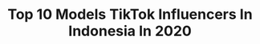 ---
title: Top 10 Models TikTok Influencers In Indonesia In 2020
description: >-
  Find top models TikTok influencers in Indonesia in 2020. Most popular hashtags: #funny #coronavirus #photoshoot #model.
platform: TikTok
profiles:
  - username: "rafiprachaya.tiktok"
    fullname: >-
      TMCI•RAFI
    location: "Indonesia"
    followers: 231173
    engagement: 234
    commentsToLikes: 0.027144
    id: ck9dquyrm1h5g0j789ofo7jks
    verified: false
    hashtags: "#buddy, #kpopdance, #kissmebaby, #kpopdancecover"
  - username: "mathwang.kie"
    fullname: >-
      Mathwang Kie
    location: "Indonesia"
    followers: 34374
    engagement: 377
    commentsToLikes: 0.030484
    id: ckail07c0lyx00i78wuwl72p7
    verified: false
    hashtags: "#foryourpage, #mudikonline, #treasure, #pasukankembar"
  - username: "itsadaeze_"
    fullname: >-
      Adaeze
    location: "Indonesia"
    followers: 78612
    engagement: 1240
    commentsToLikes: 0.023158
    id: ck8kfdl26dljb0j78qxvufrkx
    verified: false
    hashtags: "#xyzcba, #tiktokindo, #fashion, #bible"
  - username: "furryvid"
    fullname: >-
      furryvid
    location: "Indonesia"
    followers: 12525
    engagement: 396
    commentsToLikes: 0.003068
    id: ck83x2u8snskf0j783qqnks7m
    verified: false
    hashtags: "#igdaily, #igers, #smile, #instasize"
  - username: "bilyniagarawann"
    fullname: >-
      Bily Niagarawan
    location: "Indonesia"
    followers: 74024
    engagement: 647
    commentsToLikes: 0.024470
    id: ck83k438f96040j78la34c9xh
    verified: false
    hashtags: "#modelshoot, #partydance, #nightclub, #catsoftiktok"
  - username: "zilmizola"
    fullname: >-
      zilmizola
    location: "Indonesia"
    followers: 56082
    engagement: 457
    commentsToLikes: 0.065197
    id: cka6lohnx3zhw0i787r6iwxxc
    verified: false
    hashtags: "#labuanbajo, #friend, #dirumahaja, #corona"
  - username: "mrindradika"
    fullname: >-
      Dika
    location: "Indonesia"
    followers: 32802
    engagement: 392
    commentsToLikes: 0.022005
    id: ck9gkos05kn1f0j78qoasf935
    verified: false
    hashtags: "#naruto, #mugchallenge, #fashion, #muscle"
  - username: "syafatasyasalsabila"
    fullname: >-
      syafa tasya✨
    location: "Indonesia"
    followers: 43095
    engagement: 220
    commentsToLikes: 0.012517
    id: ck90u67tevft90j78f3xdlr19
    verified: false
    hashtags: "#callyoumine, #forfun, #model, #gerakdirumah"
  - username: "clarissamatahari"
    fullname: >-
      𝙧𝙞𝙨
    location: "Indonesia"
    followers: 5758
    engagement: 914
    commentsToLikes: 0.013206
    id: ckacdgjr0is1n0i781qipjwwv
    verified: false
    hashtags: "#lighting, #skin, #facial, #2000s"
  - username: "backpackertampan"
    fullname: >-
      tampan
    location: "Indonesia"
    followers: 114272
    engagement: 835
    commentsToLikes: 0.019899
    id: ck8kjxev8wpgy0j78iidyn8n7
    verified: false
    hashtags: "#keren, #orangkaya, #boyfriend, #girlfriend"
---